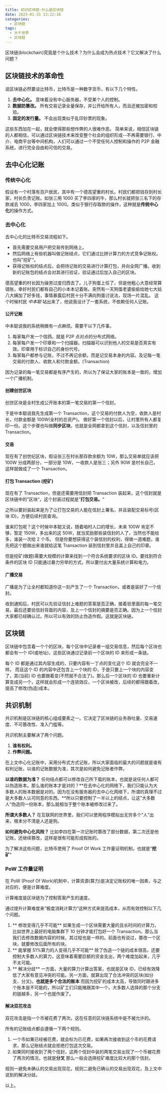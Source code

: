 ```yaml
---
title: 初识区块链-什么是区块链
date: 2023-01-31 13:22:18
categories:
  - 区块链
tags:
  - 大千世界
  - 区块链
---
```


区块链(blockchain)究竟是个什么技术？为什么会成为热点技术？它又解决了什么问题？

<!--more-->

## 区块链技术的革命性

说区块链必然要谈比特币，比特币是一种数字货币，有以下几个特性。

1. **去中心化。** 意味着没有中心服务器，不受某个人的控制。
2. **数据防篡改。** 所有交易记录全量保存，并公开给所有人，而且还被加密和校验。
3. **固定的发行量。** 不会出现类似于乱印钞票的现象。

这些东西加在一起，就会使得那些想作弊的人很难作恶。
简单来说，相信区块链的人都相信，可以通过区块链技术来改变整个社会的组织形成--不再需要银行、中介、电商平台等中间机构，人们可以通过一个不受任何人控制和操作的 P2P 金融系统，进行完全自由和可信的交易。

## 去中心化记账

### 传统中心化

假设有一个村落有百户居民，其中有一个德高望重的村长。村民们都把钱存到村长家，村长负责记账。如张三用 1000 买了李四家的牛，那么村长就把张三名下的存款减去 1000，李四家加上 1000。类似于银行存取款的操作，这种就是**传统中心化**的操作方式。

### 去中心化

去中心化的比特币交易流程如下。

- 首先需要交易用户把交易传到网络上。
- 然后网络上有些机器叫做记账结点，它们通过比拼计算力的方式竞争记账权。也叫”挖矿“。
- 获得记账权的结点后，会把待记账的交易进行计算打包，并向全网广播。收到新的记账包的结点会对其进行验证，验证通过后加入自己的区块。

德高望重的村长因为操劳过度归西去了。儿子狗蛋上任了，但是他粗心大意经常算错账，幸好村民们都有自己的小本本记着账。突然有一天狗蛋老婆偷偷给她七大姑八大姨加了好多钱，事情暴露后村民十分不满向狗蛋讨说法，现场一片混乱。
这个时候村民 _中本聪_ 站出来了，他说我设计了一套系统，不依赖任何人记账。

#### 公开记账

中本聪说我的系统稍微有一点麻烦。需要干以下几件事。

1. 每家每户发一个信鸽。就是 P2P 点对点的分布式网络。
2. 每家每户发一个印章和一个扫描器。扫描器可以识别他人的交易是否真实有效。印章用于标识自己的身份代号。
3. 每家每户都参与记账，不过不再记余额，而是记交易本身的内容。及记每一笔交易的付款人、收款人和付款金额。(Transaction)

因为记录的每一笔交易都是有序产生的，所以为了保证大家的账本是一致的，增加一个广播机制。

#### 创建创世区块

创世区块是全村生成公开账本的第一笔交易的第一个信封。

于是中本聪说我先生成第一个 Transaction，这个交易的付款人为空，收款人是村长，付款金额是 100W(全村的总资产)。
做好第一个信封以后，让村里所有人都复印一份。这个步骤也叫做**同步区块**，也就是全网都拿到这个信封，以及信封里的 Transaction。

#### 交易

现在有了创世纪区块，假设张三在村长那存款余额为 10W，那么交易单就应该把 100W 分成两部分，一部分是 10W，一收款人是张三；另外 90W 是村长自己，这样就做成了一个 Transaction。

#### 打包 Transaction (挖矿)

现在有了 Transaction，但是还需要用信封把 Transaction 装起来，这个信封就是区块链中的”区块“，这个封装过程就是”**打包交易。**“

之所以要封装起来是为了让打包交易的人能在信封上署名，并且装配交易标号(区块 ID)，方便后续村民查询。

谁来打包呢？这个时候中本聪又说，随着咱村人口的增长，未来 100W 肯定不够，暂定 150W，多出来的这 50W，就当奖励那些装信封的人了，当然也不能给多，谁装一次给 2 个币。
但是你要想获得这个装信封的权利，得做一道难题，谁先把这个题做出来谁就给这笔 Transaction 装到信封里并且盖上自己的印章。

但是挖矿(做题)需要大规模的计算来找到一个符合系统要求的区块 ID。要找到符合条件的区块 ID 只能通过暴力穷举的方式，所以要付出大量系统计算和电力。

#### 广播交易

广播是为了让全村都知道你这一刻产生了一个 Transaction，或者是装好了一个信封。

收到通知后，村民可以先验证信封上难题的答案是否正确，接着验里面的每一笔交易，最后还要验信封背面的内容，及上一个信封的摘要是否正确。因为上一个信封大家都已经确认过。所以可以有效的防止伪造作假。这就是区块链。

## 区块链

区块链中包含着一个个的区块，每个区块中记录者一组交易信息，然后每个区块也都会有一个 ID(或地址)，这些区块通过记录前一个区块的 ID 来形成一条链。

每个 ID 都是通过其内容生成的，只要内容有一丁点的变化这个 ID 就会完全不一样。
而且这个 ID 的内容中还包含上一个块的 ID，于是只要上一个块的内容变了，其(当前) ID 也要跟着变(不然就不合法了)。那么后一个区块的 ID 也要重新计算变成另一个，这样就会形成一个连锁效应，一个区块被改，后续的都得跟着改，提高了修改(伪造)成本。

## 共识机制

共识机制是区块链的核心组成要素之一。它决定了区块链的业务吞吐量、交易速度、不可篡改性、准入门槛等。

共识机制主要解决了两个问题。

1. **谁有权利。**
2. **作弊问题。**

在上文中心化记账中，采用分布式方式记账，所以大家面临的最大的问题就是谁有权利记账，以谁的记账数据为准，其次是如何避免记账者作弊。

**以谁的数据为准？** 任何结点都可以修改自己所下载的账本，也就是说任何人都可以伪造账本。那么谁的账本才是对的？**在去中心化的网络下，我们只能认为大多数人的账本数据是对的。因为在没有服务器的去中心化网络下，所谓的真理不过是大多数人认可同意的东西。**所以只要控制了一半以上的结点，让这”大多数人“伪造同一份账本，那么就相当于整个账本被修改过来了。

**所谓大多数人？** 在互联网的世界里，我们可以使用程序模拟出无穷多个“人”出来，根本分不清是人还是狗。

**如何避免中心化风险？** 比如李四在第一次记账时篡改了部分数据，第二次还是他记账，还继续篡改，这样是很有可能形成假账的。

为了解决这些问题，比特币使用了 Proof Of Work 工作量证明机制，也就是”**挖矿**“

### PoW 工作量证明

在 PoW (Proof Of Work)机制中，计算资源(算力)是决定记账权的唯一因素，与之对应的，便是计算难度。

计算难度是区块链为了控制答案产生的速度。

通过提升计算难度来”极度消耗计算力“这种方式来提高成本，从而有效控制以下几个问题。

1. ** 修改变得几乎不可能** 如果生成一个区块需要大量的且长时间的计算力，比如世界上最好的电脑集群下 10 分钟才能打包好一个 Transaction。那么当我们去修改数据内容的时候，其过程也是一样的。前面也有说过，篡改一个区块，就要修改后面所有的块。
2. ** 能掌握 51%算力的人变得几乎不可能** 除了伪造一个链的成本很高，还要控制大多数人的算力，这意味着需要巨额的资金支出，两个难度加起来，几乎不太可能。
3. ** 解决分歧** 一方面，大量的算力计算出答案，也就是区块 ID，已经有效降低了大家有意见冲突的可能。另一方面，就算出现了合法冲突的区块(如分支、分叉)。**也就是多个合法的账本** 而因为挖矿的成本太高，导致同时跟进多个账本是不可能的，所以矿工们只能赌跟其中一个。大多数人选择的那个分支的链越多，另一个也就作废了。

#### 解决双花攻击

双花攻击是指一个币被花费了两次。这在任意的区块链系统中是不被允许的。

所有的记账结点都会遵循一下两个规则。

1. 一个币如果已经被花费，就会标为已花费，如果再次接收到这个币的花费请求，那么记账结点就会拒绝打包这次交易。
2. 如果同时接收到了两个信封，这两个信封中装的两笔交易出现了一个币被花费了两次的情况，也就是**分叉** 那么一般会选择挖矿难度比较大的那个信封。

规则一避免未确认的交易出现双花，规则二避免已确认的交易出现双花，及上文中说到的解决分歧。

以上。
